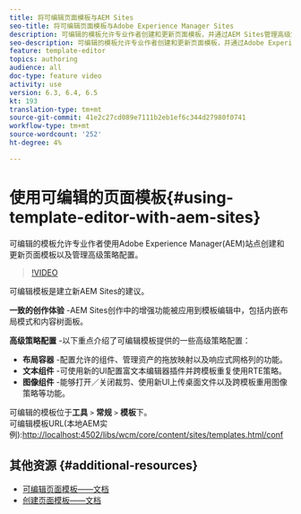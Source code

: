 ```yaml
---
title: 将可编辑页面模板与AEM Sites
seo-title: 将可编辑页面模板与Adobe Experience Manager Sites
description: 可编辑的模板允许专业作者创建和更新页面模板，并通过AEM Sites管理高级策略配置。
seo-description: 可编辑的模板允许专业作者创建和更新页面模板，并通过Adobe Experience Manager Sites管理高级策略配置。
feature: template-editor
topics: authoring
audience: all
doc-type: feature video
activity: use
version: 6.3, 6.4, 6.5
kt: 193
translation-type: tm+mt
source-git-commit: 41e2c27cd089e7111b2eb1ef6c344d27980f0741
workflow-type: tm+mt
source-wordcount: '252'
ht-degree: 4%

---
```



# 使用可编辑的页面模板{#using-template-editor-with-aem-sites}

可编辑的模板允许专业作者使用Adobe Experience Manager(AEM)站点创建和更新页面模板以及管理高级策略配置。

>[!VIDEO](https://video.tv.adobe.com/v/326784/?quality=12&learn=on)

可编辑模板是建立新AEM Sites的建议。

**一致的创作体验** -AEM Sites创作中的增强功能被应用到模板编辑中，包括内嵌布局模式和内容树面板。

**高级策略配置** -以下重点介绍了可编辑模板提供的一些高级策略配置：

* **布局容器** -配置允许的组件、管理资产的拖放映射以及响应式网格列的功能。
* **文本组件** -可使用新的UI配置富文本编辑器插件并跨模板重复使用RTE策略。
* **图像组件** -能够打开／关闭裁剪、使用新UI上传桌面文件以及跨模板重用图像策略等功能。

可编辑的模板位于&#x200B;**工具** `>` **常规** `>` **模板**&#x200B;下。\
可编辑模板URL(本地AEM实例):[http://localhost:4502/libs/wcm/core/content/sites/templates.html/conf](http://localhost:4502/libs/wcm/core/content/sites/templates.html/conf)

## 其他资源 {#additional-resources}

* [可编辑页面模板——文档](https://docs.adobe.com/content/help/en/experience-manager-65/developing/platform/templates/page-templates-editable.html)
* [创建页面模板——文档](https://docs.adobe.com/content/help/en/experience-manager-65/authoring/siteandpage/templates.html)
